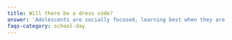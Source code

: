 ```yaml
---
title: Will there be a dress code?
answer: 'Adolescents are socially focused, learning best when they are happy, challenged, and socially engaged. By working in multi-age groups, younger students have more mature peer models, and older students are held accountable for being those positive role models. It is a natural, inspiring, and effective way for humans to work.'
faqs-category: school-day
---
```

